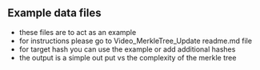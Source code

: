## Example data files

- these files are to act as an example
- for instructions please go to Video_MerkleTree_Update readme.md file
- for target hash you can use the example or add additional hashes
- the output is a simple out put vs the complexity of the merkle tree 
